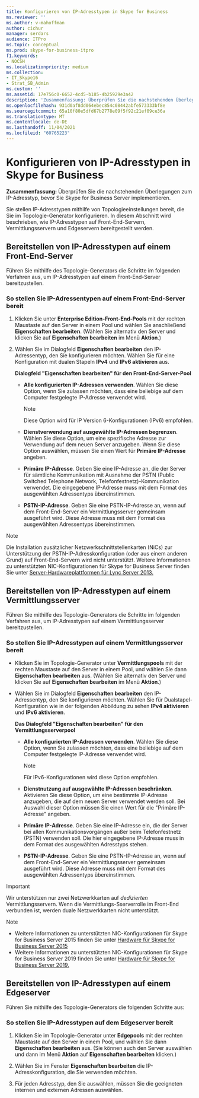 ```yaml
---
title: Konfigurieren von IP-Adresstypen in Skype for Business
ms.reviewer: ''
ms.author: v-mahoffman
author: cichur
manager: serdars
audience: ITPro
ms.topic: conceptual
ms.prod: skype-for-business-itpro
f1.keywords:
- NOCSH
ms.localizationpriority: medium
ms.collection:
- IT_Skype16
- Strat_SB_Admin
ms.custom: ''
ms.assetid: 17e756c0-6652-4cd5-b185-4b25929e3a42
description: 'Zusammenfassung: Überprüfen Sie die nachstehenden Überlegungen zum IP-Adresstyp, bevor Sie Skype for Business Server implementieren.'
ms.openlocfilehash: 931d0af8dd064ebec854c08442abfe573333bf8e
ms.sourcegitcommit: 65a10f80e5dfd67b2778e09f5f92c21ef09ce36a
ms.translationtype: MT
ms.contentlocale: de-DE
ms.lasthandoff: 11/04/2021
ms.locfileid: "60765223"
---
```

# <a name="configure-ip-address-types-in-skype-for-business"></a>Konfigurieren von IP-Adresstypen in Skype for Business

**Zusammenfassung:** Überprüfen Sie die nachstehenden Überlegungen zum IP-Adresstyp, bevor Sie Skype for Business Server implementieren.

Sie stellen IP-Adresstypen mithilfe von Topologieeinstellungen bereit, die Sie im Topologie-Generator konfigurieren. In diesem Abschnitt wird beschrieben, wie IP-Adresstypen auf Front-End-Servern, Vermittlungsservern und Edgeservern bereitgestellt werden.

## <a name="deploy-ip-address-types-on-a-front-end-server"></a>Bereitstellen von IP-Adresstypen auf einem Front-End-Server

Führen Sie mithilfe des Topologie-Generators die Schritte im folgenden Verfahren aus, um IP-Adresstypen auf einem Front-End-Server bereitzustellen.

### <a name="to-deploy-ip-address-types-on-a-front-end-server"></a>So stellen Sie IP-Adressentypen auf einem Front-End-Server bereit

1. Klicken Sie unter **Enterprise Edition-Front-End-Pools** mit der rechten Maustaste auf den Server in einem Pool und wählen Sie anschließend **Eigenschaften bearbeiten**. (Wählen Sie alternativ den Server und klicken Sie auf **Eigenschaften bearbeiten** im Menü **Aktion**.)

2. Wählen Sie im Dialogfeld **Eigenschaften bearbeiten** den IP-Adressentyp, den Sie konfigurieren möchten. Wählen Sie für eine Konfiguration mit dualen Stapeln **IPv4** und **IPv6 aktivieren** aus.

   **Dialogfeld "Eigenschaften bearbeiten" für den Front-End-Server-Pool**

   - **Alle konfigurierten IP-Adressen verwenden**. Wählen Sie diese Option, wenn Sie zulassen möchten, dass eine beliebige auf dem Computer festgelegte IP-Adresse verwendet wird.

     > [!NOTE]
     > Diese Option wird für IP Version 6-Konfigurationen (IPv6) empfohlen.

   - **Dienstverwendung auf ausgewählte IP-Adressen begrenzen**. Wählen Sie diese Option, um eine spezifische Adresse zur Verwendung auf dem neuen Server anzugeben. Wenn Sie diese Option auswählen, müssen Sie einen Wert für **Primäre IP-Adresse** angeben.

   - **Primäre IP-Adresse**. Geben Sie eine IP-Adresse an, die der Server für sämtliche Kommunikation mit Ausnahme der PSTN (Public Switched Telephone Network, Telefonfestnetz)-Kommunikation verwendet. Die eingegebene IP-Adresse muss mit dem Format des ausgewählten Adressentyps übereinstimmen.

   - **PSTN-IP-Adresse**. Geben Sie eine PSTN-IP-Adresse an, wenn auf dem Front-End-Server ein Vermittlungsserver gemeinsam ausgeführt wird. Diese Adresse muss mit dem Format des ausgewählten Adressentyps übereinstimmen.

> [!NOTE]
> Die Installation zusätzlicher Netzwerkschnittstellenkarten (NiCs) zur Unterstützung der PSTN-IP-Adresskonfiguration (oder aus einem anderen Grund) auf Front-End-Servern wird nicht unterstützt. Weitere Informationen zu unterstützten NIC-Konfigurationen für Skype for Business Server finden Sie unter [Server-Hardwareplattformen für Lync Server 2013.](/previous-versions/office/lync-server-2013/lync-server-2013-server-hardware-platforms)

## <a name="deploy-ip-address-types-on-a-mediation-server"></a>Bereitstellen von IP-Adresstypen auf einem Vermittlungsserver

Führen Sie mithilfe des Topologie-Generators die Schritte im folgenden Verfahren aus, um IP-Adresstypen auf einem Vermittlungsserver bereitzustellen.

### <a name="to-deploy-ip-address-types-on-a-mediation-server"></a>So stellen Sie IP-Adresstypen auf einem Vermittlungsserver bereit

- Klicken Sie im Topologie-Generator unter **Vermittlungspools** mit der rechten Maustaste auf den Server in einem Pool, und wählen Sie dann **Eigenschaften bearbeiten** aus. (Wählen Sie alternativ den Server und klicken Sie auf **Eigenschaften bearbeiten** im Menü **Aktion**.)

- Wählen Sie im Dialogfeld **Eigenschaften bearbeiten** den IP-Adressentyp, den Sie konfigurieren möchten. Wählen Sie für Dualstapel-Konfiguration wie in der folgenden Abbildung zu sehen **IPv4 aktivieren** und **IPv6 aktivieren**.

   **Das Dialogfeld "Eigenschaften bearbeiten" für den Vermittlungsserverpool**

  - **Alle konfigurierten IP-Adressen verwenden**. Wählen Sie diese Option, wenn Sie zulassen möchten, dass eine beliebige auf dem Computer festgelegte IP-Adresse verwendet wird.

    > [!NOTE]
    > Für IPv6-Konfigurationen wird diese Option empfohlen.

  - **Dienstnutzung auf ausgewählte IP-Adressen beschränken**. Aktivieren Sie diese Option, um eine bestimmte IP-Adresse anzugeben, die auf dem neuen Server verwendet werden soll. Bei Auswahl dieser Option müssen Sie einen Wert für die "Primäre IP-Adresse" angeben.

  - **Primäre IP-Adresse**. Geben Sie eine IP-Adresse ein, die der Server bei allen Kommunikationsvorgängen außer beim Telefonfestnetz (PSTN) verwenden soll. Die hier eingegebene IP-Adresse muss in dem Format des ausgewählten Adresstyps stehen.

  - **PSTN-IP-Adresse**. Geben Sie eine PSTN-IP-Adresse an, wenn auf dem Front-End-Server ein Vermittlungsserver gemeinsam ausgeführt wird. Diese Adresse muss mit dem Format des ausgewählten Adressentyps übereinstimmen.
> [!IMPORTANT]
> Wir unterstützen nur zwei Netzwerkkarten auf *dedizierten* Vermittlungsservern. Wenn die Vermittlungs-Sserverrolle im Front-End verbunden ist, werden duale Netzwerkkarten nicht unterstützt. 

> [!NOTE]
> - Weitere Informationen zu unterstützten NIC-Konfigurationen für Skype for Business Server 2015 finden Sie unter [Hardware für Skype for Business Server 2015](../requirements-for-your-environment/server-requirements.md#hardware-for-skype-for-business-server-2015)
> - Weitere Informationen zu unterstützten NIC-Konfigurationen für Skype for Business Server 2019 finden Sie unter [Hardware für Skype for Business Server 2019.](../../../SfBServer2019/plan/system-requirements.md#hardware-for-skype-for-business-server-2019)



## <a name="deploy-ip-address-types-on-an-edge-server"></a>Bereitstellen von IP-Adresstypen auf einem Edgeserver

Führen Sie mithilfe des Topologie-Generators die folgenden Schritte aus:

### <a name="to-deploy-ip-address-types-on-an-edge-server"></a>So stellen Sie IP-Adresstypen auf dem Edgeserver bereit

1. Klicken Sie im Topologie-Generator unter **Edgepools** mit der rechten Maustaste auf den Server in einem Pool, und wählen Sie dann **Eigenschaften bearbeiten** aus. (Sie können auch den Server auswählen und dann im Menü **Aktion** auf **Eigenschaften bearbeiten** klicken.)

2. Wählen Sie im Fenster **Eigenschaften bearbeiten** die IP-Adresskonfiguration, die Sie verwenden möchten.

3. Für jeden Adresstyp, den Sie auswählen, müssen Sie die geeigneten internen und externen Adressen auswählen.